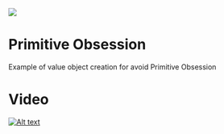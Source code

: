 
![](http://xurxodev.com/content/images/2017/04/xurxodev-readme.png) 

# Primitive Obsession
Example of value object creation for avoid Primitive Obsession

# Video
[![Alt text](https://img.youtube.com/vi/b_5hWna9nns/0.jpg)](https://youtu.be/b_5hWna9nns)
